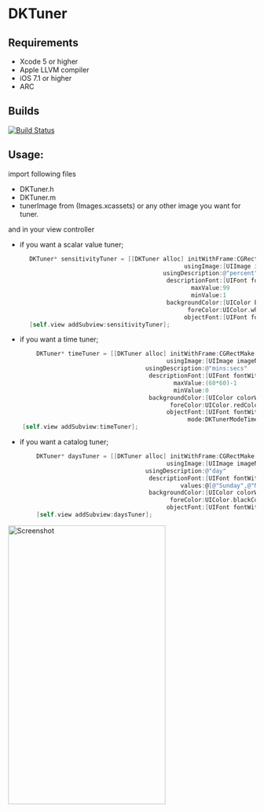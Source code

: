 DKTuner
=======
## Requirements
* Xcode 5 or higher
* Apple LLVM compiler
* iOS 7.1 or higher
* ARC

## Builds
[![Build Status](https://travis-ci.org/dursunkoc/DKTuner.svg?branch=master)](https://travis-ci.org/dursunkoc/DKTuner)

## Usage:
import following files
  * DKTuner.h
  * DKTuner.m
  * tunerImage from (Images.xcassets) or any other image you want for tuner.
  
  and in your view controller
  
  * if you want a scalar value tuner;
```objective-c
      DKTuner* sensitivityTuner = [[DKTuner alloc] initWithFrame:CGRectMake(40, 80, 120, 120)
                                                  usingImage:[UIImage imageNamed:@"tunerImage"]
                                            usingDescription:@"percent"
                                             descriptionFont:[UIFont fontWithName:@"Arial" size:10]
                                                    maxValue:99
                                                    minValue:1
                                             backgroundColor:[UIColor blackColor]
                                                   foreColor:UIColor.whiteColor
                                                  objectFont:[UIFont fontWithName:@"Arial" size:30]];
      [self.view addSubview:sensitivityTuner];
```

  * if you want a time tuner;
```objective-c
        DKTuner* timeTuner = [[DKTuner alloc] initWithFrame:CGRectMake(160, 80, 120, 120)
                                             usingImage:[UIImage imageNamed:@"tunerImage"]
                                       usingDescription:@"mins:secs"
                                        descriptionFont:[UIFont fontWithName:@"Arial" size:10]
                                               maxValue:(60*60)-1
                                               minValue:0
                                        backgroundColor:[UIColor colorWithRed:119.0/255.0 green:144.0/255.0 blue:189.0/255 alpha:1]
                                              foreColor:UIColor.redColor
                                             objectFont:[UIFont fontWithName:@"Arial" size:30]
                                                   mode:DKTunerModeTime];
    [self.view addSubview:timeTuner];
```


  * if you want a catalog tuner;
```objective-c
        DKTuner* daysTuner = [[DKTuner alloc] initWithFrame:CGRectMake(40, 200, 240, 240)
                                             usingImage:[UIImage imageNamed:@"tunerImage"]
                                       usingDescription:@"day"
                                        descriptionFont:[UIFont fontWithName:@"Arial" size:16]
                                                 values:@[@"Sunday",@"Monday",@"Tuesday",@"Wednesday",@"Thursday",@"Friday",@"Saturday"]
                                        backgroundColor:[UIColor colorWithRed:126.0/255.0 green:168.0/255.0 blue:19.0/255 alpha:1]
                                              foreColor:UIColor.blackColor
                                             objectFont:[UIFont fontWithName:@"Arial" size:45]];
        [self.view addSubview:daysTuner];
```

<img src="https://cocoacontrols-production.s3.amazonaws.com/uploads/control_image/image/3976/iOS_Simulator_Screen_shot_Jun_13__2014__1.04.37_AM.png" alt="Screenshot" width="320" height="568" />
